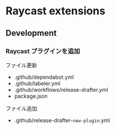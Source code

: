 # Raycast extensions

## Development

### Raycast プラグインを追加

ファイル更新

- .github/dependabot.yml
- .github/labeler.yml
- .github/workflows/release-drafter.yml
- package.json

ファイル追加

- .github/release-drafter-`new-plugin`.yml
